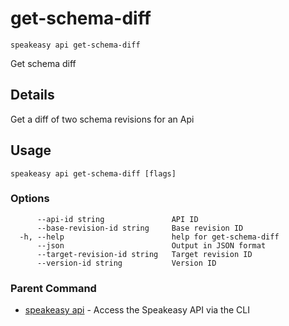 # get-schema-diff  
`speakeasy api get-schema-diff`  


Get schema diff  

## Details

Get a diff of two schema revisions for an Api

## Usage

```
speakeasy api get-schema-diff [flags]
```

### Options

```
      --api-id string               API ID
      --base-revision-id string     Base revision ID
  -h, --help                        help for get-schema-diff
      --json                        Output in JSON format
      --target-revision-id string   Target revision ID
      --version-id string           Version ID
```

### Parent Command

* [speakeasy api](../api.md)	 - Access the Speakeasy API via the CLI
